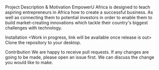 Project Description & Motivation
    EmpowerU Africa is designed to teach aspiring entrepreneurs in Africa how to create a successful business.
    As well as connecting them to potential investors in order to enable them to build market-creating
    innovations which tackle their country's biggest challenges with technology.

   
Installation <Work in progress, link will be available once release is out>
	Clone the repository to your desktop. 


Contribution
 	We are happy to receive pull requests. If any changes are going to be made,
    please open an issue first. We can discuss the change you would like to make.
